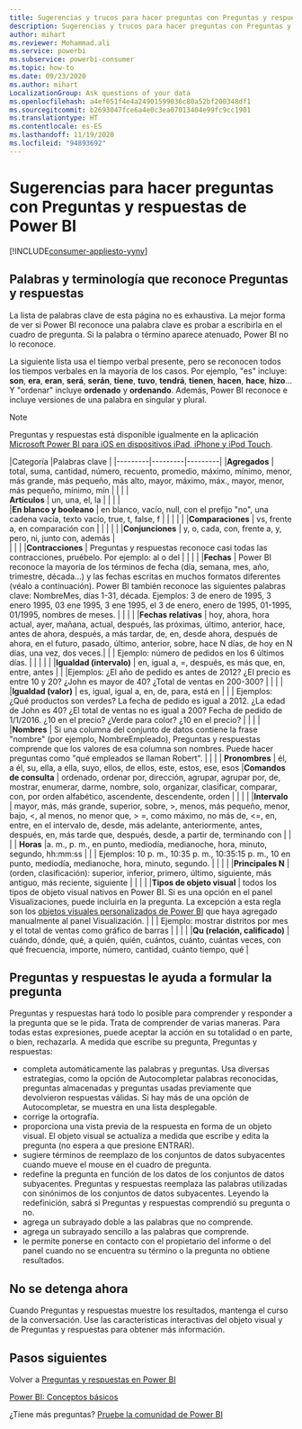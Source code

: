 ```yaml
---
title: Sugerencias y trucos para hacer preguntas con Preguntas y respuestas
description: Sugerencias y trucos para hacer preguntas con Preguntas y respuestas en Power BI
author: mihart
ms.reviewer: Mohammad.ali
ms.service: powerbi
ms.subservice: powerbi-consumer
ms.topic: how-to
ms.date: 09/23/2020
ms.author: mihart
LocalizationGroup: Ask questions of your data
ms.openlocfilehash: a4ef051f4e4a24901599036c80a52bf200348df1
ms.sourcegitcommit: b2693047fce6a4e0c3ea07013404e99fc9cc1901
ms.translationtype: HT
ms.contentlocale: es-ES
ms.lasthandoff: 11/19/2020
ms.locfileid: "94893692"
---
```

# <a name="tips-for-asking-questions-in-power-bi-qa"></a>Sugerencias para hacer preguntas con Preguntas y respuestas de Power BI

[!INCLUDE[consumer-appliesto-yyny](../includes/consumer-appliesto-yyny.md)]

## <a name="words-and-terminology-that-qa-recognizes"></a>Palabras y terminología que reconoce Preguntas y respuestas
La lista de palabras clave de esta página no es exhaustiva.  La mejor forma de ver si Power BI reconoce una palabra clave es probar a escribirla en el cuadro de pregunta.  Si la palabra o término aparece atenuado, Power BI no lo reconoce.

La siguiente lista usa el tiempo verbal presente, pero se reconocen todos los tiempos verbales en la mayoría de los casos. Por ejemplo, "es" incluye: **son**, **era**, **eran**, **será**, **serán**, **tiene**, **tuvo**, **tendrá**, **tienen**, **hacen**, **hace**, **hizo**...  Y "ordenar" incluye **ordenado** y **ordenando**.  Además, Power BI reconoce e incluye versiones de una palabra en singular y plural. 

> [!NOTE]
> Preguntas y respuestas está disponible igualmente en la aplicación [Microsoft Power BI para iOS en dispositivos iPad, iPhone y iPod Touch](mobile/mobile-apps-ios-qna.md).
>  


|Categoría  |Palabras clave  |
|---------|---------|---------|
|**Agregados**     | total, suma, cantidad, número, recuento, promedio, máximo, mínimo, menor, más grande, más pequeño, más alto, mayor, máximo, máx., mayor, menor, más pequeño, mínimo, mín          |
|     |         |         
**Artículos**     |  un, una, el, la              |
|     |         |         
|**En blanco y booleano**     |   en blanco, vacío, null, con el prefijo "no", una cadena vacía, texto vacío, true, t, false, f          |
|     |         |         |
|**Comparaciones**     |   vs, frente a, en comparación con            |
|     |         |         |
|**Conjunciones**     |  y, o, cada, con, frente a, y, pero, ni, junto con, además       |         
|          |         |
|**Contracciones**     |  Preguntas y respuestas reconoce casi todas las contracciones, pruébelo.  Por ejemplo: al o del          |
|        |         |
|**Fechas**     |       Power BI reconoce la mayoría de los términos de fecha (día, semana, mes, año, trimestre, década...) y las fechas escritas en muchos formatos diferentes (véalo a continuación). Power BI también reconoce las siguientes palabras clave: NombreMes, días 1-31, década. Ejemplos: 3 de enero de 1995, 3 enero 1995, 03 ene 1995, 3 ene 1995, el 3 de enero, enero de 1995, 01-1995, 01/1995, nombres de meses.         |
|        |         |
|**Fechas relativas**     |   hoy, ahora, hora actual, ayer, mañana, actual, después, las próximas, último, anterior, hace, antes de ahora, después, a más tardar, de, en, desde ahora, después de ahora, en el futuro, pasado, último, anterior, sobre, hace N días, de hoy en N días, una vez, dos veces.|
|    |  Ejemplo: número de pedidos en los 6 últimos días.  |            |
|        |         |
|**Igualdad (intervalo)**     |   en, igual a, =, después, es más que, en, entre, antes  |
|  |Ejemplos: ¿El año de pedido es antes de 2012? ¿El precio es entre 10 y 20? ¿John es mayor de 40? ¿Total de ventas en 200-300?              |
|        |         |
|**Igualdad (valor)**     |   es, igual, igual a, en, de, para, está en |
|   | Ejemplos: ¿Qué productos son verdes? La fecha de pedido es igual a 2012. ¿La edad de John es 40? ¿El total de ventas no es igual a 200? Fecha de pedido de 1/1/2016. ¿10 en el precio? ¿Verde para color? ¿10 en el precio?              |
|        |         |
|**Nombres**     |       Si una columna del conjunto de datos contiene la frase "nombre" (por ejemplo, NombreEmpleado), Preguntas y respuestas comprende que los valores de esa columna son nombres. Puede hacer preguntas como "qué empleados se llaman Robert".          |
|        |         |
**Pronombres**  | él, a él, su, ella, a ella, suyo, ellos, de ellos, este, estos, ese, esos
|**Comandos de consulta**     |    ordenado, ordenar por, dirección, agrupar, agrupar por, de, mostrar, enumerar, darme, nombre, solo, organizar, clasificar, comparar, con, por orden alfabético, ascendente, descendente, orden             |
|        |         |
|**Intervalo**     |      mayor, más, más grande, superior, sobre, >, menos, más pequeño, menor, bajo, <, al menos, no menor que, > =, como máximo, no más de, <=, en, entre, en el intervalo de, desde, más adelante, anteriormente, antes, después, en, más tarde que, después, desde, a partir de, terminando con           |
|        |         |
**Horas**  |a. m., p. m., en punto, mediodía, medianoche, hora, minuto, segundo, hh:mm:ss  |
|  |  Ejemplos: 10 p. m., 10:35 p. m., 10:35:15 p. m., 10 en punto, mediodía, medianoche, hora, minuto, segundo.  |
|  |  |
|**Principales N**     |     (orden, clasificación): superior, inferior, primero, último, siguiente, más antiguo, más reciente, siguiente            |
|        |         |
|**Tipos de objeto visual**     |  todos los tipos de objeto visual nativos en Power BI.  Si es una opción en el panel Visualizaciones, puede incluirla en la pregunta.  La excepción a esta regla son los [objetos visuales personalizados de Power BI](../developer/visuals/power-bi-custom-visuals.md) que haya agregado manualmente al panel Visualización.  |
|  |  Ejemplo: mostrar distritos por mes y el total de ventas como gráfico de barras               |
|        |         |
|**Qu (relación, calificado)**  | cuándo, dónde, qué, a quién, quién, cuántos, cuánto, cuántas veces, con qué frecuencia, importe, número, cantidad, cuánto tiempo, qué                |

## <a name="qa-helps-you-phrase-the-question"></a>Preguntas y respuestas le ayuda a formular la pregunta
Preguntas y respuestas hará todo lo posible para comprender y responder a la pregunta que se le pida. Trata de comprender de varias maneras. Para todas estas expresiones, puede aceptar la acción en su totalidad o en parte, o bien, rechazarla. A medida que escribe su pregunta, Preguntas y respuestas:

* completa automáticamente las palabras y preguntas. Usa diversas estrategias, como la opción de Autocompletar palabras reconocidas, preguntas almacenadas y preguntas usadas previamente que devolvieron respuestas válidas. Si hay más de una opción de Autocompletar, se muestra en una lista desplegable.
* corrige la ortografía.
* proporciona una vista previa de la respuesta en forma de un objeto visual. El objeto visual se actualiza a medida que escribe y edita la pregunta (no espera a que presione ENTRAR).
* sugiere términos de reemplazo de los conjuntos de datos subyacentes cuando mueve el mouse en el cuadro de pregunta.
* redefine la pregunta en función de los datos de los conjuntos de datos subyacentes. Preguntas y respuestas reemplaza las palabras utilizadas con sinónimos de los conjuntos de datos subyacentes. Leyendo la redefinición, sabrá si Preguntas y respuestas comprendió su pregunta o no. 
* agrega un subrayado doble a las palabras que no comprende.
* agrega un subrayado sencillo a las palabras que comprende.
* le permite ponerse en contacto con el propietario del informe o del panel cuando no se encuentra su término o la pregunta no obtiene resultados.

## <a name="dont-stop-now"></a>No se detenga ahora
Cuando Preguntas y respuestas muestre los resultados, mantenga el curso de la conversación. Use las características interactivas del objeto visual y de Preguntas y respuestas para obtener más información.

## <a name="next-steps"></a>Pasos siguientes
Volver a [Preguntas y respuestas en Power BI](end-user-q-and-a.md)  

[Power BI: Conceptos básicos](end-user-basic-concepts.md)  

¿Tiene más preguntas? [Pruebe la comunidad de Power BI](https://community.powerbi.com/)

